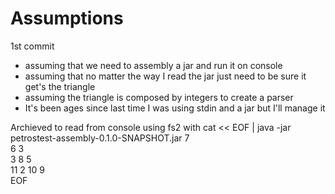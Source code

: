 Assumptions 
==============================

1st commit
- assuming that we need to assembly a jar and run it on console
- assuming that no matter the way I read the jar just need to be sure it get's the triangle
- assuming the triangle is composed by integers to create a parser
- It's been ages since last time I was using stdin and a jar but I'll manage it

Archieved to read from console using fs2 with
cat << EOF | java -jar petrostest-assembly-0.1.0-SNAPSHOT.jar
7  
6 3  
3 8 5  
11 2 10 9  
EOF  

